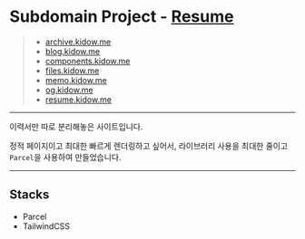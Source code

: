 # Subdomain Project - [Resume](https://resume.kidow.me)

> - [archive.kidow.me](https://github.com/kidow/archive)
> - [blog.kidow.me](https://github.com/kidow/blog)
> - [components.kidow.me](https://github.com/kidow/components)
> - [files.kidow.me](https://github.com/kidow/files)
> - [memo.kidow.me](https://github.com/kidow/memo)
> - [og.kidow.me](https://github.com/kidow/og)
> - [resume.kidow.me](https://github.com/kidow/resume)

---

이력서만 따로 분리해놓은 사이트입니다.

정적 페이지이고 최대한 빠르게 렌더링하고 싶어서, 라이브러리 사용을 최대한 줄이고 `Parcel`을 사용하여 만들었습니다.

---

## Stacks

- Parcel
- TailwindCSS
